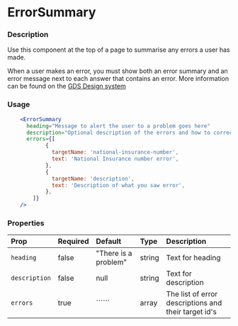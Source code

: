 ErrorSummary
=========

### Description

Use this component at the top of a page to summarise any errors a user has made.

When a user makes an error, you must show both an error summary and an error message next to each answer that contains an error. More information can be found on the [GDS Design system](https://design-system.service.gov.uk/components/error-summary/)

### Usage

```jsx
    <ErrorSummary
      heading="Message to alert the user to a problem goes here"
      description="Optional description of the errors and how to correct them"
      errors={[
            {
              targetName: 'national-insurance-number',
              text: 'National Insurance number error',
            },
            {
              targetName: 'description',
              text: 'Description of what you saw error',
            },
        ]}
    />
```

### Properties
Prop | Required | Default | Type | Description
:--- | :------- | :------ | :--- | :----------
  `heading` | false | "There is a problem" | string | Text for heading
  `description` | false | null | string | Text for description
  `errors` | true | `````` | array | The list of error descriptions and their target id's


